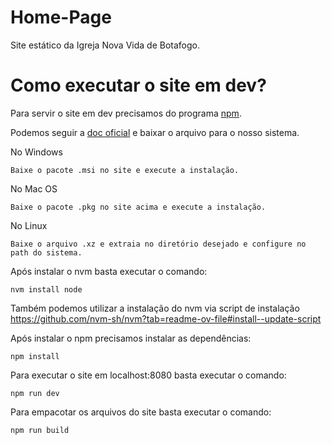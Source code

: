 # Home-Page
Site estático da Igreja Nova Vida de Botafogo.

# Como executar o site em dev?
Para servir o site em dev precisamos do programa [npm](https://nodejs.org).

Podemos seguir a [doc oficial](https://nodejs.org/en/download)  e baixar o arquivo para o nosso sistema.

No Windows
```
Baixe o pacote .msi no site e execute a instalação.
```

No Mac OS
```
Baixe o pacote .pkg no site acima e execute a instalação.
```

No Linux
```
Baixe o arquivo .xz e extraia no diretório desejado e configure no path do sistema.
```

Após instalar o nvm basta executar o comando: 
```
nvm install node
```

Também podemos utilizar a instalação do nvm via script de instalação https://github.com/nvm-sh/nvm?tab=readme-ov-file#install--update-script

Após instalar o npm precisamos instalar as dependências:
```
npm install
```

Para executar o site em localhost:8080 basta executar o comando:
```
npm run dev
```

Para empacotar os arquivos do site basta executar o comando:
```
npm run build
```
